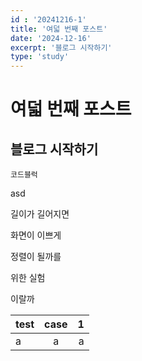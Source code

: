 ```yaml
---
id : '20241216-1'
title: '여덟 번째 포스트'
date: '2024-12-16'
excerpt: '블로그 시작하기'
type: 'study'
---
```


# 여덟 번째 포스트

## 블로그 시작하기

```
코드블럭
```

asd

길이가
길어지면

화면이
이쁘게

정렬이
될까를

위한
실험

이랄까

|test|case|1|
|:-|:-:|-:|
|a|a|a|
